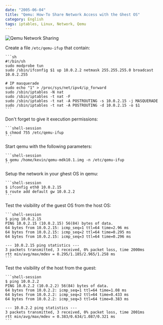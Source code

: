 ```yaml
---
date: "2005-06-04"
title: "Qemu: How-To Share Network Access with the Ghest OS"
category: English
tags: iptables, Linux, Network, Qemu
---
```


![Qemu Network Sharing]({attach}photo_f3.png)

Create a file `/etc/qemu-ifup` that contain:

    ```sh
    #!/bin/sh
    sudo modprobe tun
    sudo /sbin/ifconfig $1 up 10.0.2.2 netmask 255.255.255.0 broadcast 10.0.2.255

    # IP masquerade
    sudo echo "1" > /proc/sys/net/ipv4/ip_forward
    sudo /sbin/iptables -N nat
    sudo /sbin/iptables -t nat -F
    sudo /sbin/iptables -t nat -A POSTROUTING -s 10.0.2.15 -j MASQUERADE
    sudo /sbin/iptables -t nat -A POSTROUTING -d 10.0.2.15 -o $1
    ```

Don't forget to give it execution permissions:

    ```shell-session
    $ chmod 755 /etc/qemu-ifup
    ```

Start qemu with the following parameters:

    ```shell-session
    $ qemu /home/kevin/qemu-mdk10.1.img -n /etc/qemu-ifup
    ```

Setup the network in your ghest OS in qemu:

    ```shell-session
    $ ifconfig eth0 10.0.2.15
    $ route add default gw 10.0.2.2
    ```

Test the visibility of the guest OS from the host OS:

    ```shell-session
    $ ping 10.0.2.15
    PING 10.0.2.15 (10.0.2.15) 56(84) bytes of data.
    64 bytes from 10.0.2.15: icmp_seq=1 ttl=64 time=2.96 ms
    64 bytes from 10.0.2.15: icmp_seq=2 ttl=64 time=0.295 ms
    64 bytes from 10.0.2.15: icmp_seq=3 ttl=64 time=0.296 ms

    --- 10.0.2.15 ping statistics ---
    3 packets transmitted, 3 received, 0% packet loss, time 2000ms
    rtt min/avg/max/mdev = 0.295/1.185/2.965/1.258 ms
    ```

Test the visibility of the host from the guest:

    ```shell-session
    $ ping 10.0.2.2
    PING 10.0.2.2 (10.0.2.2) 56(84) bytes of data.
    64 bytes from 10.0.2.2: icmp_seq=1 ttl=64 time=1.08 ms
    64 bytes from 10.0.2.2: icmp_seq=2 ttl=64 time=0.433 ms
    64 bytes from 10.0.2.2: icmp_seq=3 ttl=64 time=0.383 ms

    --- 10.0.2.2 ping statistics ---
    3 packets transmitted, 3 received, 0% packet loss, time 2001ms
    rtt min/avg/max/mdev = 0.383/0.634/1.087/0.321 ms
    ```
